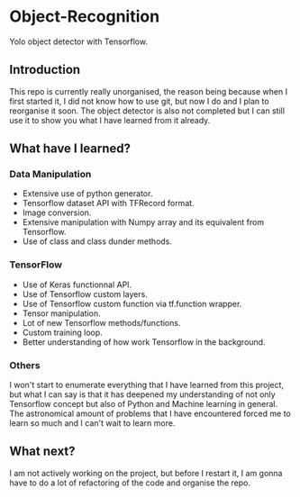 # Object-Recognition
Yolo object detector with Tensorflow.

## Introduction
This repo is currently really unorganised, the reason being because when I first started it, I did not know how to use git, but now I do and I plan to reorganise it soon. The object detector is also not completed but I can still use it to show you what I have learned from it already.

## What have I learned?
### Data Manipulation
* Extensive use of python generator.
* Tensorflow dataset API with TFRecord format.
* Image conversion.
* Extensive manipulation with Numpy array and its equivalent from Tensorflow.
* Use of class and class dunder methods.
### TensorFlow
* Use of Keras functionnal API.
* Use of Tensorflow custom layers.
* Use of Tensorflow custom function via tf.function wrapper.
* Tensor manipulation.
* Lot of new Tensorflow methods/functions.
* Custom training loop.
* Better understanding of how work Tensorflow in the background.
### Others
I won't start to enumerate everything that I have learned from this project, but what I can say is that it has deepened my understanding of not only Tensorflow concept but also of Python and Machine learning in general. The astronomical amount of problems that I have encountered forced me to learn so much and I can't wait to learn more.

## What next?
I am not actively working on the project, but before I restart it, I am gonna have to do a lot of refactoring of the code and organise the repo.
